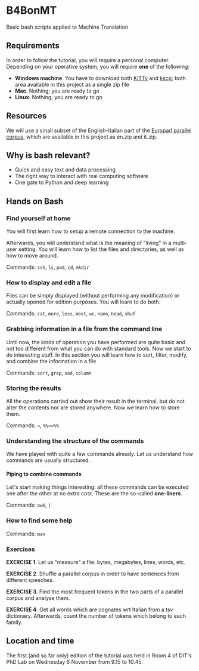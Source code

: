 # B4BonMT
Basic bash scripts applied to Machine Translation

## Requirements 

In order to follow the tutorial, you will require a personal computer. Depending on your operative system, you will require **one** of the following: 

  * **Windows machine**. You have to download both [KiTTy](http://www.9bis.net/kitty/#!index.md) and [kscp](http://www.9bis.net/kitty/files/kscp.exe); both area available in this project as a single zip file
  * **Mac**. Nothing; you are ready to go
  * **Linux**. Nothing; you are ready to go

## Resources

We will use a small subset of the English-Italian part of the [Europarl parallel corpus](https://www.statmt.org/europarl/), which are available in this project as en.zip and it.zip. 

## Why is bash relevant?

  * Quick and easy text and data processing
  * The right way to interact with real computing software
  * One gate to Python and deep learning
  
## Hands on Bash 

### Find yourself at home

You will first learn how to setup a remote connection to the machine.

Afterwards, you will understand what is the meaning of "living" in a multi-user setting. You will learn how to list the files and directories, as well as how to move around.

Commands: `ssh`, `ls`, `pwd`, `cd`, `mkdir` 

### How to display and edit a file

Files can be simply displayed (without performing any modification) or actually opened for edition purposes. You will learn to do both. 

Commands: `cat`, `more`, `less`, `most`, `wc`, `nano`, `head`, `shuf`

### Grabbing information in a file from the command line
 
Until now, the kinds of operation you have performed are quite basic and not too different from what you can do with standard tools. Now we start to do interesting stuff. In this section you will learn how to sort, filter, modify, and combine the information in a file

Commands: `sort`, `grep`, `sed`, `column`

### Storing the results
 
All the operations carried out show their result in the terminal, but do not alter the contents nor are stored anywhere. Now we learn how to store them.

Commands: `>`, `%%>>%%`

### Understanding the structure of the commands 

We have played with quite a few commands already. Let us understand how commands are usually structured. 

#### Piping to combine commands  

Let's start making things interesting: all these commands can be executed one after the other at no extra cost. These are the so-called **one-liners**.

Commands: `awk`, `|`


### How to find some help 

Commands: `man`

### Exercises 

**EXERCISE 1**. Let us "measure" a file: bytes, megabytes, lines, words, etc.

**EXERCISE 2**. Shuffle a parallel corpus in order to have sentences from different speeches. 

**EXERCISE 3**. Find the most frequent tokens in the two parts of a parallel corpus and analyse them.

**EXERCISE 4**. Get all words which are cognates wrt Italian from a tsv dictionary. Afterwards, count the number of tokens which belong to each family. 

## Location and time 

The first (and so far only) edition of the tutorial was held in Room 4 of DIT's PhD Lab on Wednesday 6 November from 9.15 to 10.45. 
